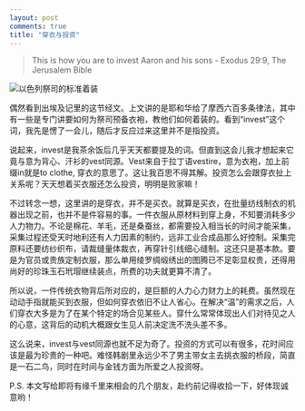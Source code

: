 ```yaml
---
layout: post
comments: true
title: "穿衣与投资"
---
```


> This is how you are to invest Aaron and his sons - Exodus 29:9, The Jerusalem Bible

![以色列祭司的标准着装](http://upload-images.jianshu.io/upload_images/19585-06cb42b52155b580.png?imageMogr2/auto-orient/strip%7CimageView2/2/w/1240)

偶然看到出埃及记里的这节经文。上文讲的是耶和华给了摩西六百多条律法，其中有一些是专门讲要如何为祭司预备衣袍，教他们如何着装的。看到“invest”这个词，我先是愣了一会儿，随后才反应过来这里并不是指投资。

说起来，invest是我茶余饭后几乎天天都要提及的词。但直到这会儿我才想起来它竟与意为背心、汗衫的vest同源。Vest来自于拉丁语vestire，意为衣袍，加上前缀in就是to clothe, 穿衣的意思了。这让我百思不得其解。投资怎么会跟穿衣扯上关系呢？天天想着买衣服还怎么投资，明明是败家嘛！

不过转念一想，这里讲的是穿衣，并不是买衣。就算是买衣，在批量纺线制衣的机器出现之前，也并不是件容易的事。一件衣服从原材料到穿上身，不知要消耗多少人力物力。不论是棉花、羊毛，还是桑蚕丝，都需要投入相当长的时间才能采集，采集过程还受天时地利还有人力因素的制约，远非工业合成品那么好控制。采集完原料还要纺纱织布，请裁缝量体裁衣，再穿针引线细心缝制。这还只是基本款。要是为官员或贵族定制衣服，那么单用绫罗绸缎绣出的图腾已不足彰显权贵，还得用尚好的珍珠玉石玳瑁继续装点，所费的功夫就更算不清了。

所以说，一件传统衣物背后所对应的，是巨额的人力心力财力上的耗费。虽然现在动动手指就能买到衣服，但如何穿衣依旧不让人省心。在解决“温”的需求之后，人们穿衣大多是为了在某个特定的场合见某些人。穿什么常常体现出人们对待见之人的心意，这背后的动机大概跟女生见人前决定洗不洗头差不多。 

这么说来，invest与vest同源也就不足为奇了。投资的方式可以有很多，花时间应该是最为珍贵的一种吧。难怪韩剧里永远少不了男主带女主去挑衣服的桥段，简直是一石二鸟，同时在时间与金钱方面为所爱之人投资呀。

P.S. 本文写给即将有缘千里来相会的几个朋友，赴约前记得收拾一下，好体现诚意哟！

